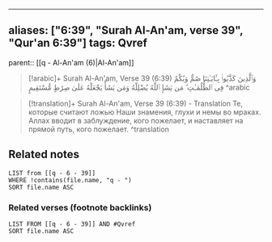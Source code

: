 
---
aliases: ["6:39", "Surah Al-An'am, verse 39", "Qur'an 6:39"]
tags: Qvref
---

parent:: [[q - Al-An'am (6)|Al-An'am]]

> [!arabic]+ Surah Al-An'am, Verse 39 (6:39)
> <span class="quran-arabic">وَٱلَّذِينَ كَذَّبُوا۟ بِـَٔايَـٰتِنَا صُمٌّ وَبُكْمٌ فِى ٱلظُّلُمَـٰتِ ۗ مَن يَشَإِ ٱللَّهُ يُضْلِلْهُ وَمَن يَشَأْ يَجْعَلْهُ عَلَىٰ صِرَٰطٍ مُّسْتَقِيمٍ</span>
^arabic

> [!translation]+ Surah Al-An'am, Verse 39 (6:39) - Translation
> Те, которые считают ложью Наши знамения, глухи и немы во мраках. Аллах вводит в заблуждение, кого пожелает, и наставляет на прямой путь, кого пожелает.
^translation



## Related notes
```dataview
LIST from [[q - 6 - 39]]
WHERE !contains(file.name, "q - ")
SORT file.name ASC
```

### Related verses (footnote backlinks)
```dataview
LIST FROM [[q - 6 - 39]] AND #Qvref
SORT file.name ASC
```


